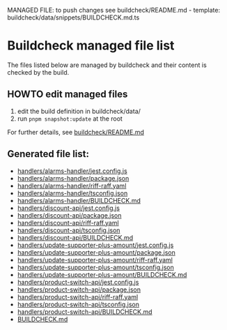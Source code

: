 MANAGED FILE: to push changes see buildcheck/README.md - template: buildcheck/data/snippets/BUILDCHECK.md.ts
# Buildcheck managed file list
	
The files listed below are managed by buildcheck and their content is checked by the build.

## HOWTO edit managed files
1. edit the build definition in buildcheck/data/
2. run `pnpm snapshot:update` at the root

For further details, see [buildcheck/README.md](./buildcheck/README.md)

## Generated file list:
- [handlers/alarms-handler/jest.config.js](handlers/alarms-handler/jest.config.js)
- [handlers/alarms-handler/package.json](handlers/alarms-handler/package.json)
- [handlers/alarms-handler/riff-raff.yaml](handlers/alarms-handler/riff-raff.yaml)
- [handlers/alarms-handler/tsconfig.json](handlers/alarms-handler/tsconfig.json)
- [handlers/alarms-handler/BUILDCHECK.md](handlers/alarms-handler/BUILDCHECK.md)
- [handlers/discount-api/jest.config.js](handlers/discount-api/jest.config.js)
- [handlers/discount-api/package.json](handlers/discount-api/package.json)
- [handlers/discount-api/riff-raff.yaml](handlers/discount-api/riff-raff.yaml)
- [handlers/discount-api/tsconfig.json](handlers/discount-api/tsconfig.json)
- [handlers/discount-api/BUILDCHECK.md](handlers/discount-api/BUILDCHECK.md)
- [handlers/update-supporter-plus-amount/jest.config.js](handlers/update-supporter-plus-amount/jest.config.js)
- [handlers/update-supporter-plus-amount/package.json](handlers/update-supporter-plus-amount/package.json)
- [handlers/update-supporter-plus-amount/riff-raff.yaml](handlers/update-supporter-plus-amount/riff-raff.yaml)
- [handlers/update-supporter-plus-amount/tsconfig.json](handlers/update-supporter-plus-amount/tsconfig.json)
- [handlers/update-supporter-plus-amount/BUILDCHECK.md](handlers/update-supporter-plus-amount/BUILDCHECK.md)
- [handlers/product-switch-api/jest.config.js](handlers/product-switch-api/jest.config.js)
- [handlers/product-switch-api/package.json](handlers/product-switch-api/package.json)
- [handlers/product-switch-api/riff-raff.yaml](handlers/product-switch-api/riff-raff.yaml)
- [handlers/product-switch-api/tsconfig.json](handlers/product-switch-api/tsconfig.json)
- [handlers/product-switch-api/BUILDCHECK.md](handlers/product-switch-api/BUILDCHECK.md)
- [BUILDCHECK.md](BUILDCHECK.md)

